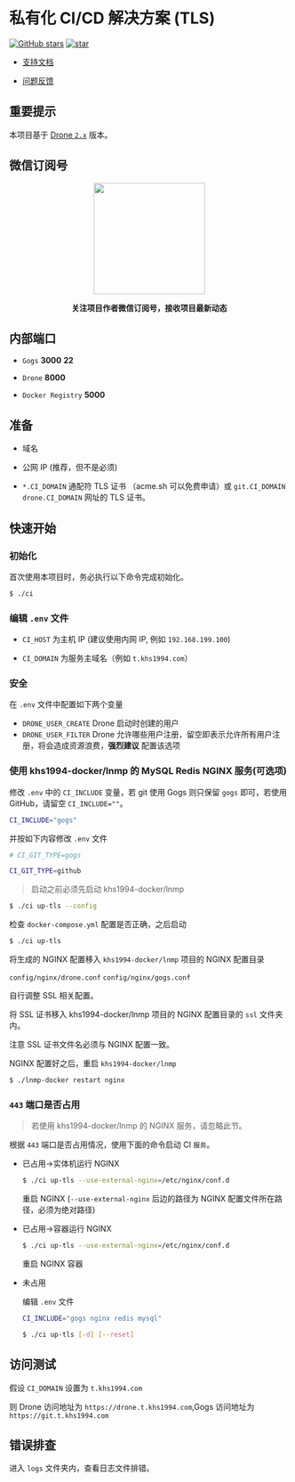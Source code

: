 # 私有化 CI/CD 解决方案 (TLS)

[![GitHub stars](https://img.shields.io/github/stars/khs1994-docker/ci.svg?style=social&label=Stars)](https://github.com/khs1994-docker/ci) [![star](https://gitee.com/khs1994-docker/ci/badge/star.svg?theme=dark)](https://gitee.com/khs1994-docker/ci/stargazers)

* [支持文档](docs)

* [问题反馈](https://github.com/khs1994-docker/ci/issues)

## 重要提示

本项目基于 [Drone `2.x`](https://docs.drone.io/) 版本。

## 微信订阅号

<p align="center">
<img width="200" src="https://user-images.githubusercontent.com/16733187/46847944-84a96b80-ce19-11e8-9f0c-ec84b2ac463e.jpg">
</p>

<p align="center"><strong>关注项目作者微信订阅号，接收项目最新动态</strong></p>

## 内部端口

* `Gogs` **3000** **22**

* `Drone` **8000**

* `Docker Registry` **5000**

## 准备

* 域名

* 公网 IP (推荐，但不是必须)

* `*.CI_DOMAIN` 通配符 TLS 证书 （acme.sh 可以免费申请）或 `git.CI_DOMAIN` `drone.CI_DOMAIN` 网址的 TLS 证书。

## 快速开始

### 初始化

首次使用本项目时，务必执行以下命令完成初始化。

```bash
$ ./ci
```

### 编辑 `.env` 文件

* `CI_HOST` 为主机 IP (建议使用内网 IP, 例如 `192.168.199.100`)

* `CI_DOMAIN` 为服务主域名（例如 `t.khs1994.com`）

### 安全

在 `.env` 文件中配置如下两个变量

* `DRONE_USER_CREATE` Drone 启动时创建的用户
* `DRONE_USER_FILTER` Drone 允许哪些用户注册，留空即表示允许所有用户注册，将会造成资源浪费，**强烈建议** 配置该选项

### 使用 khs1994-docker/lnmp 的 MySQL Redis NGINX 服务(可选项)

修改 `.env` 中的 `CI_INCLUDE` 变量，若 git 使用 Gogs 则只保留 `gogs` 即可，若使用 GitHub，请留空 `CI_INCLUDE=""`。

```bash
CI_INCLUDE="gogs"
```

并按如下内容修改 `.env` 文件

```bash
# CI_GIT_TYPE=gogs

CI_GIT_TYPE=github
```

> 启动之前必须先启动 khs1994-docker/lnmp

```bash
$ ./ci up-tls --config
```

检查 `docker-compose.yml` 配置是否正确，之后启动

```bash
$ ./ci up-tls
```

将生成的 NGINX 配置移入 `khs1994-docker/lnmp` 项目的 NGINX 配置目录

`config/nginx/drone.conf` `config/nginx/gogs.conf`

自行调整 SSL 相关配置。

将 SSL 证书移入 khs1994-docker/lnmp 项目的 NGINX 配置目录的 `ssl` 文件夹内。

注意 SSL 证书文件名必须与 NGINX 配置一致。

NGINX 配置好之后，重启 `khs1994-docker/lnmp`

```bash
$ ./lnmp-docker restart nginx
```

### `443` 端口是否占用

> 若使用 khs1994-docker/lnmp 的 NGINX 服务，请忽略此节。

根据 `443` 端口是否占用情况，使用下面的命令启动 CI `服务`。

* 已占用->实体机运行 NGINX

  ```bash
  $ ./ci up-tls --use-external-nginx=/etc/nginx/conf.d
  ```

  重启 NGINX (`--use-external-nginx` 后边的路径为 NGINX 配置文件所在路径，必须为绝对路径)

* 已占用->容器运行 NGINX

  ```bash
  $ ./ci up-tls --use-external-nginx=/etc/nginx/conf.d
  ```

  重启 NGINX 容器

* 未占用

  编辑 `.env` 文件

  ```bash
  CI_INCLUDE="gogs nginx redis mysql"
  ```

  ```bash
  $ ./ci up-tls [-d] [--reset]
  ```

## 访问测试

假设 `CI_DOMAIN` 设置为 `t.khs1994.com`

则 Drone 访问地址为 `https://drone.t.khs1994.com`,Gogs 访问地址为 `https://git.t.khs1994.com`

## 错误排查

进入 `logs` 文件夹内，查看日志文件排错。
